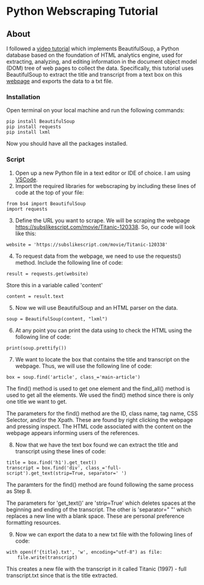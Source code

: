 # Python Webscraping Tutorial

## About
I followed a [video tutorial](https://youtu.be/A1s1aGHoODs)  which implements BeautifulSoup, a Python database based on the foundation of HTML analytics engine, used for extracting, analyzing, and editing information in the document object model (DOM) tree of web pages to collect the data. Specifically, this tutorial uses BeautifulSoup to extract the title and transcript from a text box on this [webpage](https://subslikescript.com/movie/Titanic-120338) and exports the data to a txt file. 

### Installation
Open terminal on your local machine and run the following commands:
```
pip install BeautifulSoup
pip install requests
pip install lxml
```
Now you should have all the packages installed. 

### Script
1. Open up a new Python file in a text editor or IDE of choice. I am using [VSCode](https://code.visualstudio.com/).
2. Import the required libraries for webscraping by including these lines of code at the top of your file:
```
from bs4 import BeautifulSoup
import requests
```
3. Define the URL you want to scrape. We will be scraping the webpage https://subslikescript.com/movie/Titanic-120338. So, our code will look like this: 
```
website = 'https://subslikescript.com/movie/Titanic-120338'
```
4. To request data from the webpage, we need to use the requests() method. Include the following line of code:
```
result = requests.get(website)
```

Store this in a variable called 'content'
```
content = result.text
```

5. Now we will use BeautifulSoup and an HTML parser on the data. 
```
soup = BeautifulSoup(content, "lxml")
```
6. At any point you can print the data using to check the HTML using the following line of code:
```
print(soup.prettify())
```

7. We want to locate the box that contains the title and transcript on the webpage. Thus, we will use the following line of code:
```
box = soup.find('article', class_='main-article')
```
The find() method is used to get one element and the find\_all() method  is used to get all the elements. We used the find() method since there is only one title we want to get. 

The parameters for the find() method are the ID, class name, tag name, CSS Selector, and/or the Xpath. These are found by right clicking the webpage and pressing inspect. The HTML code associated with the content on the webpage appears informing users of the references.

8. Now that we have the text box found we can extract the title and transcript using these lines of code:
```
title = box.find('h1').get_text()
transcript = box.find('div', class_='full-script').get_text(strip=True, separator=' ')
```
The paramters for the find() method are found following the same process as Step 8. 

The parameters for 'get\_text()' are 'strip=True' which deletes spaces at the beginning and ending of the transcript. The other is 'separator=" "' which replaces a new line with a blank space. These are personal preference formatting resources. 

9. Now we can export the data to a new txt file with the following lines of code:
```
with open(f'{title}.txt', 'w', encoding="utf-8") as file:
    file.write(transcript)
```
This creates a new file with the transcript in it called Titanic (1997) - full transcript.txt since that is the title extracted. 
